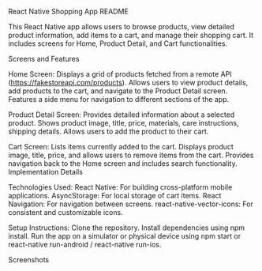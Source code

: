 
React Native Shopping App README

This React Native app allows users to browse products, view detailed product information, add items to a cart, and manage their shopping cart. It includes screens for Home, Product Detail, and Cart functionalities.

Screens and Features

Home Screen:
Displays a grid of products fetched from a remote API (https://fakestoreapi.com/products).
Allows users to view product details, add products to the cart, and navigate to the Product Detail screen.
Features a side menu for navigation to different sections of the app.

Product Detail Screen:
Provides detailed information about a selected product.
Shows product image, title, price, materials, care instructions, shipping details.
Allows users to add the product to their cart.

Cart Screen:
Lists items currently added to the cart.
Displays product image, title, price, and allows users to remove items from the cart.
Provides navigation back to the Home screen and includes search functionality.
Implementation Details

Technologies Used:
React Native: For building cross-platform mobile applications.
AsyncStorage: For local storage of cart items.
React Navigation: For navigation between screens.
react-native-vector-icons: For consistent and customizable icons.

Setup Instructions:
Clone the repository.
Install dependencies using npm install.
Run the app on a simulator or physical device using npm start or react-native run-android / react-native run-ios.

Screenshots
